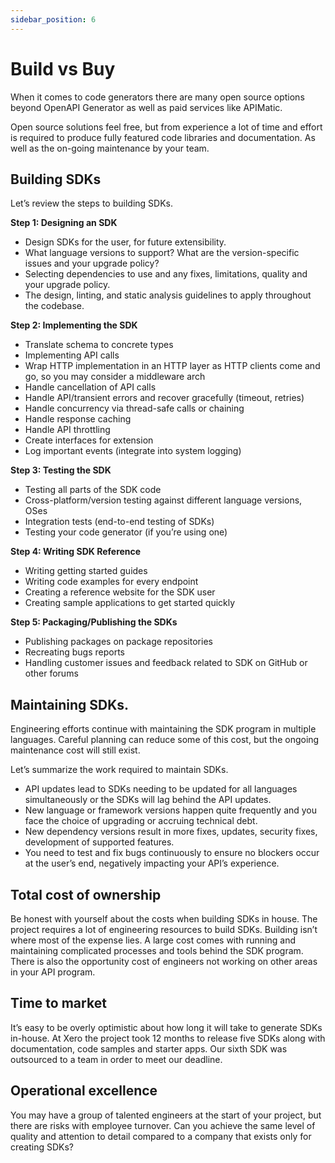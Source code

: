 ```yaml
---
sidebar_position: 6
---
```


# Build vs Buy

When it comes to code generators there are many open source options beyond OpenAPI Generator as well as paid services like APIMatic. 

Open source solutions feel free, but from experience a lot of time and effort is required to produce fully featured code libraries and documentation. As well as the on-going maintenance by your team.

## Building SDKs
Let’s review the steps to building SDKs.

**Step 1: Designing an SDK**
* Design SDKs for the user, for future extensibility.
* What language versions to support? What are the version-specific issues and your upgrade policy?
* Selecting dependencies to use and any fixes, limitations, quality and your upgrade policy.
* The design, linting, and static analysis guidelines to apply throughout the codebase.

**Step 2: Implementing the SDK**
* Translate schema to concrete types
* Implementing API calls
* Wrap HTTP implementation in an HTTP layer as HTTP clients come and go, so you may consider a middleware arch
* Handle cancellation of API calls
* Handle API/transient errors and recover gracefully (timeout, retries)
* Handle concurrency via thread-safe calls or chaining
* Handle response caching
* Handle API throttling
* Create interfaces for extension
* Log important events (integrate into system logging)

**Step 3: Testing the SDK**
* Testing all parts of the SDK code
* Cross-platform/version testing against different language versions, OSes
* Integration tests (end-to-end testing of SDKs)
* Testing your code generator (if you’re using one)

**Step 4: Writing SDK Reference**
* Writing getting started guides
* Writing code examples for every endpoint
* Creating a reference website for the SDK user
* Creating sample applications to get started quickly

**Step 5: Packaging/Publishing the SDKs**
* Publishing packages on package repositories
* Recreating bugs reports
* Handling customer issues and feedback related to SDK on GitHub or other forums

## Maintaining SDKs.
Engineering efforts continue with maintaining the SDK program in multiple languages. Careful planning can reduce some of this cost, but the ongoing maintenance cost will still exist.

Let’s summarize the work required to maintain SDKs.

* API updates lead to SDKs needing to be updated for all languages simultaneously or the SDKs will lag behind the API updates.
* New language or framework versions happen quite frequently and you face the choice of upgrading or accruing technical debt.
* New dependency versions result in more fixes, updates, security fixes, development of supported features.
* You need to test and fix bugs continuously to ensure no blockers occur at the user’s end, negatively impacting your API’s experience.

## Total cost of ownership
Be honest with yourself about the costs when building SDKs in house. The project requires a lot of engineering resources to build SDKs. Building isn’t where most of the expense lies. A large cost comes with running and maintaining complicated processes and tools behind the SDK program. There is also the opportunity cost of engineers not working on other areas in your API program. 

## Time to market
It’s easy to be overly optimistic about how long it will take to generate SDKs in-house. At Xero the project took 12 months to release five SDKs along with documentation, code samples and starter apps. Our sixth SDK was outsourced to a team in order to meet our deadline. 

## Operational excellence
You may have a group of talented engineers at the start of your project, but there are risks with employee turnover. Can you achieve the same level of quality and attention to detail compared to a company that exists only for creating SDKs?


